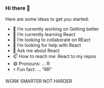 ### Hi there 👋

<!--
**codeManiac1245/codeManiac1245** is a ✨ _special_ ✨ repository because its `README.md` (this file) appears on your GitHub profile.
-->

Here are some ideas to get you started:

- 🔭 I’m currently working on Getting better
- 🌱 I’m currently learning React
- 👯 I’m looking to collaborate on REact
- 🤔 I’m looking for help with React
- 💬 Ask me about React
- 📫 How to reach me: React to my repos
- 😄 Pronouns: ... R
- ⚡ Fun fact: ... "RR"

WORK SMARTER NOT HARDER
